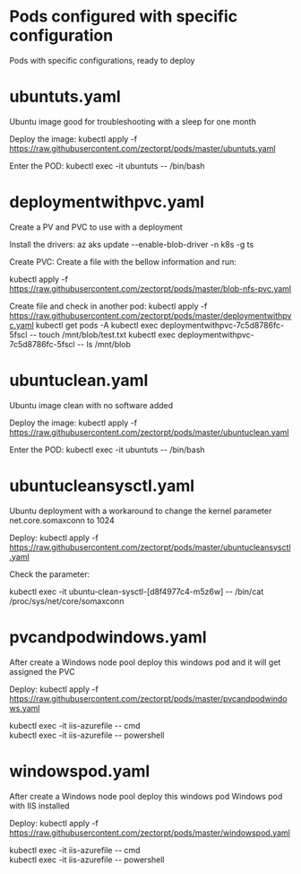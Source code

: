 # Pods configured with specific configuration
Pods with specific configurations, ready to deploy


# ubuntuts.yaml
Ubuntu image good for troubleshooting with a sleep for one month


Deploy the image:
kubectl apply -f https://raw.githubusercontent.com/zectorpt/pods/master/ubuntuts.yaml

Enter the POD:
kubectl exec -it ubuntuts -- /bin/bash

# deploymentwithpvc.yaml
Create a PV and PVC to use with a deployment

Install the drivers:
az aks update --enable-blob-driver -n k8s -g ts

Create PVC:
Create a file with the bellow information and run: 

kubectl apply -f https://raw.githubusercontent.com/zectorpt/pods/master/blob-nfs-pvc.yaml

Create file and check in another pod:
kubectl apply -f https://raw.githubusercontent.com/zectorpt/pods/master/deploymentwithpvc.yaml
kubectl get pods -A
kubectl exec deploymentwithpvc-7c5d8786fc-5fscl -- touch /mnt/blob/test.txt
kubectl exec deploymentwithpvc-7c5d8786fc-5fscl -- ls /mnt/blob


# ubuntuclean.yaml
Ubuntu image clean with no software added

Deploy the image:
kubectl apply -f https://raw.githubusercontent.com/zectorpt/pods/master/ubuntuclean.yaml

Enter the POD:
kubectl exec -it ubuntuts -- /bin/bash

# ubuntucleansysctl.yaml
Ubuntu deployment with a workaround to change the kernel parameter net.core.somaxconn to 1024

Deploy:
kubectl apply -f https://raw.githubusercontent.com/zectorpt/pods/master/ubuntucleansysctl.yaml

Check the parameter:

kubectl exec -it ubuntu-clean-sysctl-[d8f4977c4-m5z6w] -- /bin/cat /proc/sys/net/core/somaxconn

# pvcandpodwindows.yaml
After create a Windows node pool deploy this windows pod and it will get assigned the PVC

Deploy:
kubectl apply -f https://raw.githubusercontent.com/zectorpt/pods/master/pvcandpodwindows.yaml

kubectl exec -it iis-azurefile -- cmd <br>
kubectl exec -it iis-azurefile -- powershell <br>

# windowspod.yaml
After create a Windows node pool deploy this windows pod
Windows pod with IIS installed

Deploy:
kubectl apply -f https://raw.githubusercontent.com/zectorpt/pods/master/windowspod.yaml

kubectl exec -it iis-azurefile -- cmd <br>
kubectl exec -it iis-azurefile -- powershell <br>
